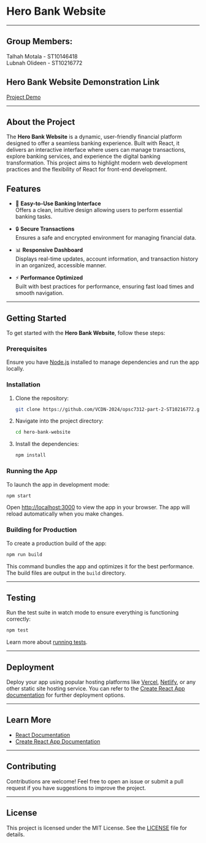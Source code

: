 
# Hero Bank Website
---

Group Members:
--
Talhah Motala - ST10146418  
Lubnah Olideen - ST10216772  

Hero Bank Website Demonstration Link
---
[Project Demo](https://1drv.ms/v/s!Ag9Xg-EcWzjcgsIvBocYMZfdJVdMeg?e=rwErC3)

---

## About the Project

The **Hero Bank Website** is a dynamic, user-friendly financial platform designed to offer a seamless banking experience. Built with React, it delivers an interactive interface where users can manage transactions, explore banking services, and experience the digital banking transformation. This project aims to highlight modern web development practices and the flexibility of React for front-end development.

## Features

- 🏦 **Easy-to-Use Banking Interface**  
  Offers a clean, intuitive design allowing users to perform essential banking tasks.
  
- 🔒 **Secure Transactions**  
  Ensures a safe and encrypted environment for managing financial data.
  
- 📊 **Responsive Dashboard**  
  Displays real-time updates, account information, and transaction history in an organized, accessible manner.

- ⚡ **Performance Optimized**  
  Built with best practices for performance, ensuring fast load times and smooth navigation.

---

## Getting Started

To get started with the **Hero Bank Website**, follow these steps:

### Prerequisites

Ensure you have [Node.js](https://nodejs.org/) installed to manage dependencies and run the app locally.

### Installation

1. Clone the repository:  
   ```bash
   git clone https://github.com/VCDN-2024/opsc7312-part-2-ST10216772.git
   ```

2. Navigate into the project directory:  
   ```bash
   cd hero-bank-website
   ```

3. Install the dependencies:  
   ```bash
   npm install
   ```

### Running the App

To launch the app in development mode:

```bash
npm start
```

Open [http://localhost:3000](http://localhost:3000) to view the app in your browser. The app will reload automatically when you make changes.

### Building for Production

To create a production build of the app:

```bash
npm run build
```

This command bundles the app and optimizes it for the best performance. The build files are output in the `build` directory.

---

## Testing

Run the test suite in watch mode to ensure everything is functioning correctly:

```bash
npm test
```

Learn more about [running tests](https://facebook.github.io/create-react-app/docs/running-tests).

---

## Deployment

Deploy your app using popular hosting platforms like [Vercel](https://vercel.com/), [Netlify](https://www.netlify.com/), or any other static site hosting service. You can refer to the [Create React App documentation](https://facebook.github.io/create-react-app/docs/deployment) for further deployment options.

---

## Learn More

- [React Documentation](https://reactjs.org/)
- [Create React App Documentation](https://facebook.github.io/create-react-app/docs/getting-started)

---

## Contributing

Contributions are welcome! Feel free to open an issue or submit a pull request if you have suggestions to improve the project.

---

## License

This project is licensed under the MIT License. See the [LICENSE](LICENSE) file for details.

